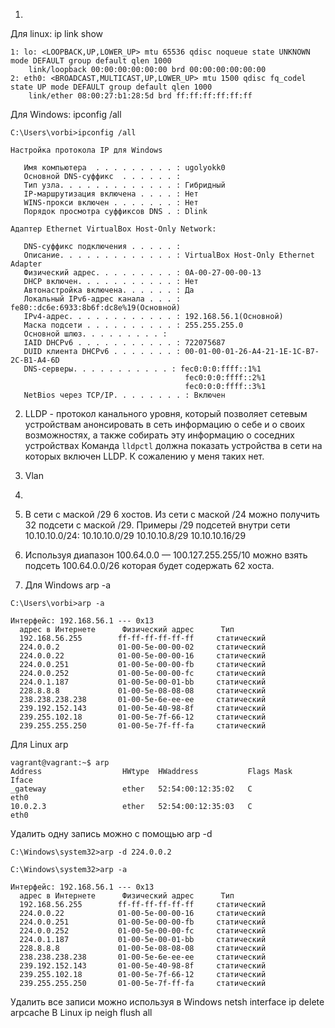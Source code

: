 1.
Для linux: ip link show
```
1: lo: <LOOPBACK,UP,LOWER_UP> mtu 65536 qdisc noqueue state UNKNOWN mode DEFAULT group default qlen 1000
    link/loopback 00:00:00:00:00:00 brd 00:00:00:00:00:00
2: eth0: <BROADCAST,MULTICAST,UP,LOWER_UP> mtu 1500 qdisc fq_codel state UP mode DEFAULT group default qlen 1000
    link/ether 08:00:27:b1:28:5d brd ff:ff:ff:ff:ff:ff
```
Для Windows: ipconfig /all
```
C:\Users\vorbi>ipconfig /all

Настройка протокола IP для Windows

   Имя компьютера  . . . . . . . . . : ugolyokk0
   Основной DNS-суффикс  . . . . . . :
   Тип узла. . . . . . . . . . . . . : Гибридный
   IP-маршрутизация включена . . . . : Нет
   WINS-прокси включен . . . . . . . : Нет
   Порядок просмотра суффиксов DNS . : Dlink

Адаптер Ethernet VirtualBox Host-Only Network:

   DNS-суффикс подключения . . . . . :
   Описание. . . . . . . . . . . . . : VirtualBox Host-Only Ethernet Adapter
   Физический адрес. . . . . . . . . : 0A-00-27-00-00-13
   DHCP включен. . . . . . . . . . . : Нет
   Автонастройка включена. . . . . . : Да
   Локальный IPv6-адрес канала . . . : fe80::dc6e:6933:8b6f:dc8e%19(Основной)
   IPv4-адрес. . . . . . . . . . . . : 192.168.56.1(Основной)
   Маска подсети . . . . . . . . . . : 255.255.255.0
   Основной шлюз. . . . . . . . . :
   IAID DHCPv6 . . . . . . . . . . . : 722075687
   DUID клиента DHCPv6 . . . . . . . : 00-01-00-01-26-A4-21-1E-1C-B7-2C-B1-A4-6D
   DNS-серверы. . . . . . . . . . . : fec0:0:0:ffff::1%1
                                       fec0:0:0:ffff::2%1
                                       fec0:0:0:ffff::3%1
   NetBios через TCP/IP. . . . . . . . : Включен
```

2. LLDP - протокол канального уровня, который позволяет сетевым устройствам анонсировать в сеть информацию о себе и о своих возможностях, а также собирать эту информацию о соседних устройствах
Команда ``` lldpctl ``` должна показать устройства в сети на которых включен LLDP. К сожалению у меня таких нет.

3. Vlan

4.

5. В сети с маской /29 6 хостов. Из сети с маской /24 можно получить 32 подсети с маской /29. 
Примеры /29 подсетей внутри сети 10.10.10.0/24:
    10.10.10.0/29
    10.10.10.8/29
    10.10.10.16/29

6. Используя диапазон 100.64.0.0 — 100.127.255.255/10 можно взять подсеть 100.64.0.0/26 которая будет содержать 62 хоста.


7. Для Windows arp -a 
```
C:\Users\vorbi>arp -a

Интерфейс: 192.168.56.1 --- 0x13
  адрес в Интернете      Физический адрес      Тип
  192.168.56.255        ff-ff-ff-ff-ff-ff     статический
  224.0.0.2             01-00-5e-00-00-02     статический
  224.0.0.22            01-00-5e-00-00-16     статический
  224.0.0.251           01-00-5e-00-00-fb     статический
  224.0.0.252           01-00-5e-00-00-fc     статический
  224.0.1.187           01-00-5e-00-01-bb     статический
  228.8.8.8             01-00-5e-08-08-08     статический
  238.238.238.238       01-00-5e-6e-ee-ee     статический
  239.192.152.143       01-00-5e-40-98-8f     статический
  239.255.102.18        01-00-5e-7f-66-12     статический
  239.255.255.250       01-00-5e-7f-ff-fa     статический
```
Для Linux arp
```
vagrant@vagrant:~$ arp
Address                  HWtype  HWaddress           Flags Mask            Iface
_gateway                 ether   52:54:00:12:35:02   C                     eth0
10.0.2.3                 ether   52:54:00:12:35:03   C                     eth0
```
Удалить одну запись можно с помощью arp -d
```
C:\Windows\system32>arp -d 224.0.0.2

C:\Windows\system32>arp -a

Интерфейс: 192.168.56.1 --- 0x13
  адрес в Интернете      Физический адрес      Тип
  192.168.56.255        ff-ff-ff-ff-ff-ff     статический
  224.0.0.22            01-00-5e-00-00-16     статический
  224.0.0.251           01-00-5e-00-00-fb     статический
  224.0.0.252           01-00-5e-00-00-fc     статический
  224.0.1.187           01-00-5e-00-01-bb     статический
  228.8.8.8             01-00-5e-08-08-08     статический
  238.238.238.238       01-00-5e-6e-ee-ee     статический
  239.192.152.143       01-00-5e-40-98-8f     статический
  239.255.102.18        01-00-5e-7f-66-12     статический
  239.255.255.250       01-00-5e-7f-ff-fa     статический
```
Удалить все записи можно используя в Windows netsh interface ip delete arpcache
В Linux ip neigh flush all
